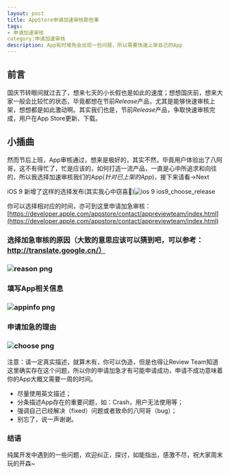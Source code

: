 ```yaml
---
layout: post
title: AppStore申请加速审核那些事
tags:
- 申请加速审核
category:申请加速审核
description: App有时难免会出现一些问题，所以需要快速上架自己的App
---
```


## 前言

国庆节转眼间就过去了，想来七天的小长假也是如此的速度；想想国庆前，想来大家一般会比较忙的状态，毕竟都想在节前*Release*产品，尤其是能够快速审核上架，想想都是如此激动啊。其实我们也是，节前*Release*产品，争取快速审核完成，用户在App Store更新、下载。

## 小插曲

然而节后上班，App审核通过，想来是极好的，其实不然，毕竟用户体验出了八阿哥，这不有得忙了，忙是应该的，如何打造一流产品，一直是心中所追求和向往的，所以我选择加速审核我们的App(*针对已上架的App*)，接下来请看->Next

iOS 9 新增了这样的选择发布(其实我心中窃喜🙈)![ios 9 ios9_choose_release](http://sauchye.com/images/dev/ios9_choose_release.png)

你可以选择相对应的时间，亦可到这里申请加急审核：[https://developer.apple.com/appstore/contact/appreviewteam/index.html](https://developer.apple.com/appstore/contact/appreviewteam/index.html)

### 选择加急审核的原因（大致的意思应该可以猜到吧，可以参考：http://translate.google.cn/）

### ![reason png](http://sauchye.com/images/dev/choose_review_reason.png)

### 填写App相关信息

### ![appinfo png](http://sauchye.com/images/dev/fill-in-app-info.png)

### 申请加急的理由

### ![choose png](http://sauchye.com/images/dev/choose_issues_and_destription.png)

注意：请一定真实描述，就算木有，你可以伪造，但是也得让Review Team知道这里确实存在这个问题，所以你的申请加急才有可能申请成功，申请不成功意味着你的App大概又需要一周的时间。

- 尽量使用英文描述；
- 分条描述App存在的重要问题，如：Crash，用户无法使用等；
- 强调自己已经解决（fixed）问题或者致命的八阿哥（bug）；
- 别忘了，说一声谢谢。



### 结语

纯属开发中遇到的一些问题，欢迎纠正，探讨，如能指出，感激不尽，祝大家周末玩的开森~

